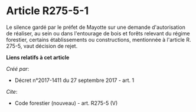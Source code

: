 # Article R275-5-1

Le silence gardé par le préfet de Mayotte sur une demande d'autorisation de réaliser, au sein ou dans l'entourage de bois et
forêts relevant du régime forestier, certains établissements ou constructions, mentionnée à l'article R. 275-5, vaut décision
de rejet.

**Liens relatifs à cet article**

_Créé par_:

  - Décret n°2017-1411 du 27 septembre 2017 - art. 1

_Cite_:

  - Code forestier (nouveau) - art. R275-5 (V)
